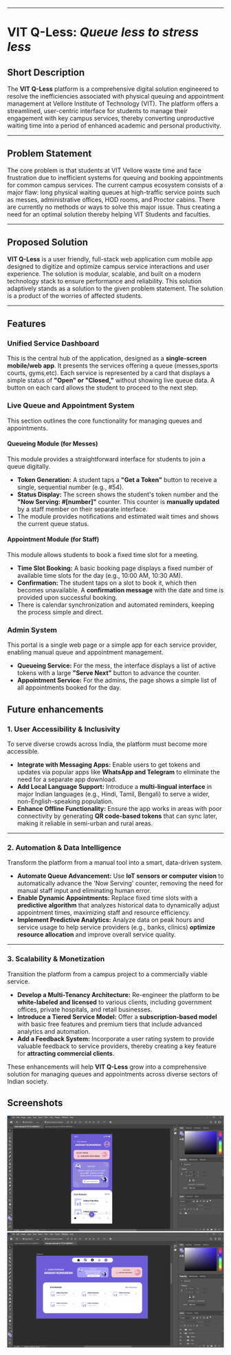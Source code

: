 ***

# **VIT Q-Less:** *Queue less to stress less*

## Short Description
The **VIT Q-Less** platform is a comprehensive digital solution engineered to resolve the inefficiencies associated with physical queuing and appointment management at Vellore Institute of Technology (VIT). The platform offers a streamlined, user-centric interface for students to manage their engagement with key campus services, thereby converting unproductive waiting time into a period of enhanced academic and personal productivity.

***

## Problem Statement
The core problem is that students at VIT Vellore waste time and face frustration due to inefficient systems for queuing and booking appointments for common campus services. The current campus ecosystem consists of a major flaw: long physical waiting queues at high-traffic service points such as messes, administrative offices, HOD rooms, and Proctor cabins. There are currently no methods or ways to solve this major issue. Thus creating a need for an optimal solution thereby helping VIT Students and faculties.

***

## Proposed Solution
**VIT Q-Less** is a user friendly, full-stack web application cum mobile app designed to digitize and optimize campus service interactions and user experience. The solution is modular, scalable, and built on a modern technology stack to ensure performance and reliability. This solution adaptively stands as a solution to the given problem statement. The solution is a product of the worries of affected students.

***

## Features

### Unified Service Dashboard
This is the central hub of the application, designed as a **single-screen mobile/web app**. It presents the services offering a queue (messes,sports courts, gyms,etc). Each service is represented by a card that displays a simple status of **"Open" or "Closed,"** without showing live queue data. A button on each card allows the student to proceed to the next step.

### Live Queue and Appointment System
This section outlines the core functionality for managing queues and appointments.

#### Queueing Module (for Messes)
This module provides a straightforward interface for students to join a queue digitally.
* **Token Generation:** A student taps a **"Get a Token"** button to receive a single, sequential number (e.g., #54).
* **Status Display:** The screen shows the student's token number and the **"Now Serving: #[number]"** counter. This counter is **manually updated** by a staff member on their separate interface.
* The module provides notifications and estimated wait times and shows the current queue status.

#### Appointment Module (for Staff)
This module allows students to book a fixed time slot for a meeting.
* **Time Slot Booking:** A basic booking page displays a fixed number of available time slots for the day (e.g., 10:00 AM, 10:30 AM).
* **Confirmation:** The student taps on a slot to book it, which then becomes unavailable. A **confirmation message** with the date and time is provided upon successful booking.
* There is calendar synchronization and automated reminders, keeping the process simple and direct.

### Admin System
This portal is a single web page or a simple app for each service provider, enabling manual queue and appointment management.
* **Queueing Service:** For the mess, the interface displays a list of active tokens with a large **"Serve Next"** button to advance the counter.
* **Appointment Service:** For the admins, the page shows a simple list of all appointments booked for the day.

## Future enhancements
### **1. User Accessibility & Inclusivity**

To serve diverse crowds across India, the platform must become more accessible.

* **Integrate with Messaging Apps:** Enable users to get tokens and updates via popular apps like **WhatsApp and Telegram** to eliminate the need for a separate app download.
* **Add Local Language Support:** Introduce a **multi-lingual interface** in major Indian languages (e.g., Hindi, Tamil, Bengali) to serve a wider, non-English-speaking population.
* **Enhance Offline Functionality:** Ensure the app works in areas with poor connectivity by generating **QR code-based tokens** that can sync later, making it reliable in semi-urban and rural areas.

---

### **2. Automation & Data Intelligence**

Transform the platform from a manual tool into a smart, data-driven system.

* **Automate Queue Advancement:** Use **IoT sensors or computer vision** to automatically advance the 'Now Serving' counter, removing the need for manual staff input and eliminating human error.
* **Enable Dynamic Appointments:** Replace fixed time slots with a **predictive algorithm** that analyzes historical data to dynamically adjust appointment times, maximizing staff and resource efficiency.
* **Implement Predictive Analytics:** Analyze data on peak hours and service usage to help service providers (e.g., banks, clinics) **optimize resource allocation** and improve overall service quality.

---

### **3. Scalability & Monetization**

Transition the platform from a campus project to a commercially viable service.

* **Develop a Multi-Tenancy Architecture:** Re-engineer the platform to be **white-labeled and licensed** to various clients, including government offices, private hospitals, and retail businesses.
* **Introduce a Tiered Service Model:** Offer a **subscription-based model** with basic free features and premium tiers that include advanced analytics and automation.
* **Add a Feedback System:** Incorporate a user rating system to provide valuable feedback to service providers, thereby creating a key feature for **attracting commercial clients**.

These enhancements will help **VIT Q-Less** grow into a comprehensive solution for managing queues and appointments across diverse sectors of Indian society.
## Screenshots

![.png](https://github.com/AxonCodez/vitqless/blob/55b24f5b67fd5c41d0753c453555df80dbfc15ee/Screenshot%202025-09-17%20125243.png)
![.png](https://github.com/AxonCodez/vitqless/blob/13ea636312fd8470e55c078da42341e4041c09b5/Screenshot%202025-09-17%20125728.png)

